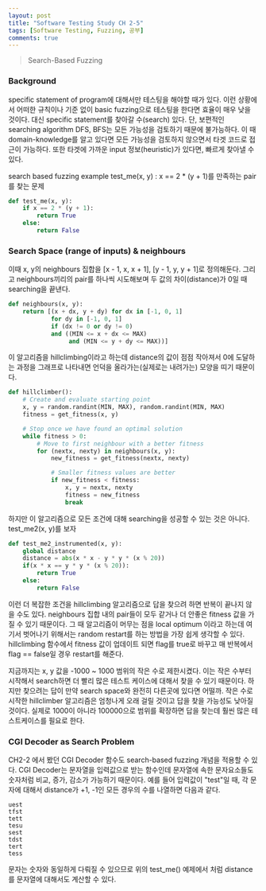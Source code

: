 ```yaml
---
layout: post
title: "Software Testing Study CH 2-5"
tags: [Software Testing, Fuzzing, 공부]
comments: true
---
```


> Search-Based Fuzzing  

### Background  
specific statement of program에 대해서만 테스팅을 해야할 때가 있다. 이런 상황에서 어떠한 규칙이나 기준 없이 basic fuzzing으로 테스팅을 한다면 효율이 매우 낮을 것이다. 대신 specific statement를 찾아갈 수(search) 있다. 단, 보편적인 searching algorithm DFS, BFS는 모든 가능성을 검토하기 때문에 불가능하다. 이 때 domain-knowledge를 알고 있다면 모든 가능성을 검토하지 않으면서 타겟 코드로 접근이 가능하다. 또한 타겟에 가까운 input 정보(heuristic)가 있다면, 빠르게 찾아낼 수 있다.  

search based fuzzing example test_me(x, y) : x == 2 * (y + 1)를 만족하는 pair를 찾는 문제  
~~~python
def test_me(x, y):
    if x == 2 * (y + 1):
        return True
    else:
        return False
~~~

### Search Space (range of inputs) & neighbours  
이때 x, y의 neighbours 집합을 [x - 1, x, x + 1], [y - 1, y, y + 1]로 정의해둔다. 그리고 neighbours끼리의 pair를 하나씩 시도해보며 두 값의 차이(distance)가 0일 때 searching을 끝낸다.  
~~~python
def neighbours(x, y):
    return [(x + dx, y + dy) for dx in [-1, 0, 1]
            for dy in [-1, 0, 1]
            if (dx != 0 or dy != 0)
            and ((MIN <= x + dx <= MAX)
                 and (MIN <= y + dy <= MAX))]
~~~

이 알고리즘을 hillclimbing이라고 하는데 distance의 값이 점점 작아져서 0에 도달하는 과정을 그래프로 나타내면 언덕을 올라가는(실제로는 내려가는) 모양을 띠기 때문이다.  
~~~python
def hillclimber():
    # Create and evaluate starting point
    x, y = random.randint(MIN, MAX), random.randint(MIN, MAX)
    fitness = get_fitness(x, y)

    # Stop once we have found an optimal solution
    while fitness > 0:
        # Move to first neighbour with a better fitness
        for (nextx, nexty) in neighbours(x, y):
            new_fitness = get_fitness(nextx, nexty)

            # Smaller fitness values are better
            if new_fitness < fitness:
                x, y = nextx, nexty
                fitness = new_fitness
                break
~~~

하지만 이 알고리즘으로 모든 조건에 대해 searching을 성공할 수 있는 것은 아니다. test_me2(x, y)를 보자  
~~~python
def test_me2_instrumented(x, y):
    global distance
    distance = abs(x * x - y * y * (x % 20))
    if(x * x == y * y * (x % 20)):
        return True
    else:
        return False
~~~

이런 더 복잡한 조건을 hillclimbing 알고리즘으로 답을 찾으려 하면 반복이 끝나지 않을 수도 있다. neighbours 집합 내의 pair들이 모두 같거나 더 안좋은 fitness 값을 가질 수 있기 때문이다. 그 때 알고리즘이 머무는 점을 local optimum 이라고 하는데 여기서 벗어나기 위해서는 random restart를 하는 방법을 가장 쉽게 생각할 수 있다. hillclimbing 함수에서 fitness 값이 업데이트 되면 flag를 true로 바꾸고 매 반복에서 flag == false일 경우 restart를 해준다.  

지금까지는 x, y 값을 -1000 ~ 1000 범위의 작은 수로 제한시켰다. 이는 작은 수부터 시작해서 search하면 더 빨리 많은 테스트 케이스에 대해서 찾을 수 있기 때문이다. 하지만 찾으려는 답이 만약 search space와 완전히 다른곳에 있다면 어떨까. 작은 수로 시작한 hillclimber 알고리즘은 엄청나게 오래 걸릴 것이고 답을 찾을 가능성도 낮아질 것이다. 실제로 1000이 아니라 100000으로 범위를 확장하면 답을 찾는데 훨씬 많은 테스트케이스를 필요로 한다.  

### CGI Decoder as Search Problem  
CH2-2 에서 봤던 CGI Decoder 함수도 search-based fuzzing 개념을 적용할 수 있다. CGI Decoder는 문자열을 입력값으로 받는 함수인데 문자열에 속한 문자요소들도 숫자처럼 비교, 증가, 감소가 가능하기 때문이다. 예를 들어 입력값이 "test"일 때, 각 문자에 대해서 distance가 +1, -1인 모든 경우의 수를 나열하면 다음과 같다.  
~~~
uest
tfst
tett
tesu
sest
tdst
tert
tess
~~~

문자는 숫자와 동일하게 다뤄질 수 있으므로 위의 test_me() 예제에서 처럼 distance를 문자열에 대해서도 계산할 수 있다. 